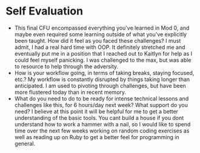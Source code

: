 # Self Evaluation

- This final CFU encompassed everything you've learned in Mod 0, and maybe even required some learning outside of what you've explicitly been taught. How did it feel as you faced these challenges?
I must admit, I had a real hard time with OOP. It definitely stretched me and eventually put me in a position that I reached out to Kaitlyn for help as I could feel myself panicking. I was challenged to the max, but was able to resource to help through the adversity.
- How is your workflow going, in terms of taking breaks, staying focused, etc.?
My workflow is constantly disrupted by things taking longer than anticipated. I am used to pivoting through challenges, but have been more flustered today than in recent memory.
- What do you need to do to be ready for intense technical lessons and challenges like this, for 6 hours/day next week? What support do you need? I believe at this point it will be helpful for me to get a better understanding of the basic tools. You cant build a house if you dont understand how to work a hammer with a nail, so I would like to spend time over the next few weeks working on random coding exercises as well as reading up on Ruby to get a better feel for programming in general. 
